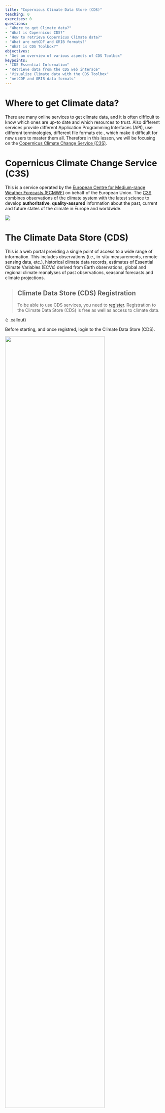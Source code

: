 ```yaml
---
title: "Copernicus Climate Data Store (CDS)"
teaching: 0
exercises: 0
questions:
- "Where to get Climate data?"
- "What is Copernicus CDS?"
- "How to retrieve Copernicus Climate data?"
- "What are netCDF and GRIB formats?"
- "What is CDS Toolbox?"
objectives:
- "Get an overview of various aspects of CDS Toolbox"
keypoints:
- "CDS Essential Information"
- "Retrieve data from the CDS web interace"
- "Visualize Climate data with the CDS Toolbox"
- "netCDF and GRIB data formats"
---
```


# Where to get Climate data?

There are many online services to get climate data, and it is often difficult to know which ones are up-to date and which resources to trust. Also different services provide different Application Programming Interfaces (API), use different terminologies, different file formats etc.,  which make it difficult for new users to master them all. Therefore in this lesson, we will be focusing on the [Copernicus Climate Change Service (C3S)](https://climate.copernicus.eu/).


# Copernicus Climate Change Service (C3S)

This is a service operated by the [European Centre for Medium-range Weather Forecasts (ECMWF)](https://www.ecmwf.int/) on behalf of the European Union. The [C3S](https://climate.copernicus.eu/) combines observations of the climate system with the latest science to develop **authoritative**, **quality-assured** information about the past, current and future states of the climate in Europe and worldwide.

<img src="../fig/C3S_frontpage.png" />

# The Climate Data Store (CDS)

This is a web portal providing a single point of access to a wide range of information. This includes observations (i.e., in-situ measurements, remote sensing data, etc.), historical climate data records, estimates of Essential Climate Variables (ECVs) derived from Earth observations, global and regional climate reanalyses of past observations, seasonal forecasts and climate projections.

> ## Climate Data Store (CDS) Registration
> To be able to use CDS services, you need to [register](https://cds.climate.copernicus.eu/user/login?destination=%2F%23!%2Fhome).
> Registration to the Climate Data Store (CDS) is free as well as access to
> climate data.
>
{: .callout}

Before starting, and once registred, login to the Climate Data Store (CDS).

<img src="../fig/CDS_login.png" width="80%"/>


## Search data in the Climate Data Store

Once login, click on the [Search](https://cds.climate.copernicus.eu/cdsapp#!/search) button:

<img src="../fig/CDS_search.png" width="80%"/>

If you click on "Product Type", you will get the list of available climate data types:

- Climate projections
- Reanalysis
- Satellite observations
- Seasonal forecasts
- Sectorial climate indices

> ## Which product type should I choose?
> You probably recognize the first 3 product types from the previous
> lesson.
> Alice is a Master's student and need climate data for the period 1998-2003.
> Which product types can she use?
> What criteria could she use to make her final choice?
> > ## Solution
> > Alice could use:
> > - Climate projections
> > - Reanalysis
> > - Satellite observations
> and her final choice depends on the variable, the spatial and temporal resolution.
> {: .solution}
>
{: .challenge}

You can also search by entering a key word:
- reanalysis
- cmip
- temperature
- precipitation, etc.

When you search, you can make sure you only get datasets (and not documentation, etc.) by selecting the tab "Datasets"

<img src="../fig/CDS_tab_datasets.png" width="80%"/>

As you can see, it is important to know what you are looking for before starting to download datasets. We will see in the next section that the size of the datasets can also be an important criteria to take into account before starting downloading Climate data.

## Downloads data from the Climate Data Store

We are nearly there! And the best is to try it out.

Let's search for the last available re-analysis. We can search for "ERA5" and it will return the list of available datasets:

<img src="../fig/CDS_ERA5_search.png" width="80%"/>

> ## Single level versus pressure levels
>
> Let's stop here and discuss the results of our search:
> - single levels are usually for variables available at (or close) to the surface.
> - data on pressure levels give information on the vertical structure of the atmosphere.
>
> For many practical applications, using single level (surface) data is sufficient.
{: .callout}

We will select [ERA5 monthly averaged data on single levels from 1979 to present](https://cds.climate.copernicus.eu/cdsapp#!/dataset/reanalysis-era5-single-levels-monthly-means?tab=overview).

<img src="../fig/CDS_ERA5_download.png" width="80%"/>

> ## License
> To be able to download datasets from the Climate Data Store, you need to
> agree with the corresponding data license. This agreement can only be done online.
{: .callout}

Let's look at the default selected boxes:
- **Product type**: Monthly averaged ensemble members
- **Variable**: 2m temperature
- **Year**: 2019
- **Month**: June
- **Time**: 00:00
- **Format**: NetCDF 

Please note that the year, month and time may be different (depends on the current date when the request is done!).

And apart from the date, all the other default values introduce notions we do not understand yet!

### What is an ensemble?

Ensemble modelling is a method used to give an indication of the range of possible future states of the Earth (here the atmosphere). 
Instead of making one single simulation, a set (or ensemble) of simulation is produced. 

Multiple simulations are run, each with a slight variation of its initial conditions and with slightly perturbed models. These variations represent the inevitable uncertainty in the initial conditions and approximations in the models. They produce a range of possible values.

### What is a member?

A member from an ensemble simulation is one single simulation among the set of perturbed runs. To ease identification, we give a number to each of the perturbed runs.

So for instance the member 0 is usually associated to what we call the control run e.g. the simulation has not been perturbed.


When selecting "Monthly averaged ensemble members" of ERA 5 data as *Product type* and one variable and date only, you will get 10 different fields covering the entire globe. 

ERA5 provides an estimate of uncertainty through the use
of a 10-member ensemble of data assimilations (EDA) at a
coarser resolution (63 km horizontal resolution) and 3-hourly
frequency.


### How to use ensemble simulations?

Downloading ensemble simulations is useful to get an indication of the variability of a particular parameter and for statistical analysis.

## What is 2m temperature?

We selected [ERA5 monthly averaged data on single levels from 1979 to present](https://cds.climate.copernicus.eu/cdsapp#!/dataset/reanalysis-era5-single-levels-monthly-means?tab=form) so we expected to get surface variables only.

In fact, we get all the variables on a single level and usually close to the surface. Here *2m temperature* is computed as the temperature at a reference height (2 metres).

## Data format: GRIB versus NetCDF

### GRIB

[GRIB](https://en.wikipedia.org/wiki/GRIB) (GRIdded Binary or General Regularly-distributed Information in Binary form)

### NetCDF

[NetCDF](https://en.wikipedia.org/wiki/NetCDF)

## Manage data requests in the Climate Data Store

<img src="../fig/CDS_submit.png" />

When clicking on "Submit Form", your data request is "posted" and you can then download your data once your request is done.

<img src="../fig/ERA5_download.png" />

All your recent requests will be available and you can then download data locally on your laptop.
However, as we have discussed briefly in the previous section, the data format prevents us to easily analyze and visualize the downloaded data. We will need tools that understand netCDF or GRIB. This is what we will discuss in the next lessons.

> ## Note
> We will not explain the meaning of the "Show API request" button yet. 
> We will come back to it in the next lessons.
{: .callout}

## The Climate Data Store toolbox

In this section, we will briefly introduce the Climate Data Store toolbox.

### "Show Toolbox request" 

{% include links.md %}

